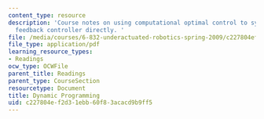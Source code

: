 ```yaml
---
content_type: resource
description: 'Course notes on using computational optimal control to synthesize a
  feedback controller directly. '
file: /media/courses/6-832-underactuated-robotics-spring-2009/c227804ef2d31ebb60f83acacd9b9ff5_MIT6_832s09_read_ch09.pdf
file_type: application/pdf
learning_resource_types:
- Readings
ocw_type: OCWFile
parent_title: Readings
parent_type: CourseSection
resourcetype: Document
title: Dynamic Programming
uid: c227804e-f2d3-1ebb-60f8-3acacd9b9ff5
---
```

